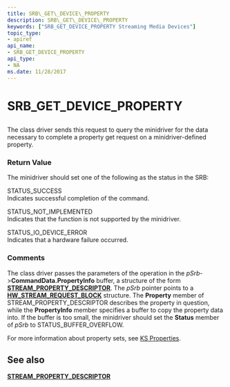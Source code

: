 ```yaml
---
title: SRB\_GET\_DEVICE\_PROPERTY
description: SRB\_GET\_DEVICE\_PROPERTY
keywords: ["SRB_GET_DEVICE_PROPERTY Streaming Media Devices"]
topic_type:
- apiref
api_name:
- SRB_GET_DEVICE_PROPERTY
api_type:
- NA
ms.date: 11/28/2017
---
```


# SRB\_GET\_DEVICE\_PROPERTY


## <span id="ddk_srb_get_device_property_ks"></span><span id="DDK_SRB_GET_DEVICE_PROPERTY_KS"></span>


The class driver sends this request to query the minidriver for the data necessary to complete a property get request on a minidriver-defined property.

### <span id="return_value"></span><span id="RETURN_VALUE"></span>Return Value

The minidriver should set one of the following as the status in the SRB:

<span id="STATUS_SUCCESS"></span><span id="status_success"></span>STATUS\_SUCCESS  
Indicates successful completion of the command.

<span id="STATUS_NOT_IMPLEMENTED"></span><span id="status_not_implemented"></span>STATUS\_NOT\_IMPLEMENTED  
Indicates that the function is not supported by the minidriver.

<span id="STATUS_IO_DEVICE_ERROR"></span><span id="status_io_device_error"></span>STATUS\_IO\_DEVICE\_ERROR  
Indicates that a hardware failure occurred.

### Comments

The class driver passes the parameters of the operation in the *pSrb*-&gt;**CommandData.PropertyInfo** buffer, a structure of the form [**STREAM\_PROPERTY\_DESCRIPTOR**](/windows-hardware/drivers/ddi/strmini/ns-strmini-_stream_property_descriptor). The *pSrb* pointer points to a [**HW\_STREAM\_REQUEST\_BLOCK**](/windows-hardware/drivers/ddi/strmini/ns-strmini-_hw_stream_request_block) structure. The **Property** member of STREAM\_PROPERTY\_DESCRIPTOR describes the property in question, while the **PropertyInfo** member specifies a buffer to copy the property data into. If the buffer is too small, the minidriver should set the **Status** member of *pSrb* to STATUS\_BUFFER\_OVERFLOW.

For more information about property sets, see [KS Properties](./ks-properties.md).

## See also


[**STREAM\_PROPERTY\_DESCRIPTOR**](/windows-hardware/drivers/ddi/strmini/ns-strmini-_stream_property_descriptor)

 

